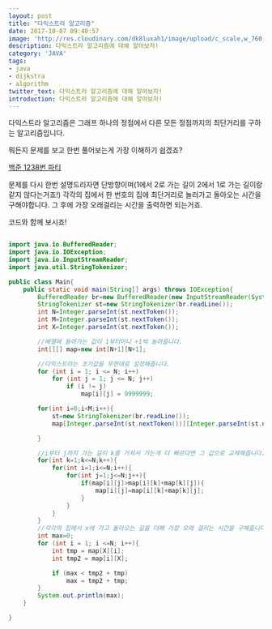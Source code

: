 ```yaml
---
layout: post
title: "다익스트라 알고리즘"
date: 2017-10-07 09:40:57
image: 'http://res.cloudinary.com/dk8luxah1/image/upload/c_scale,w_760,h_400/v1507369432/dijkstra.jpg'
description: 다익스트라 알고리즘에 대해 알아보자!
category: 'JAVA'
tags:
- java
- dijkstra
- algorithm
twitter_text: 다익스트라 알고리즘에 대해 알아보자!
introduction: 다익스트라 알고리즘에 대해 알아보자!
---
```


다익스트라 알고리즘은 그래프 하나의 정점에서 다른 모든 정점까지의 최단거리를 구하는 알고리즘입니다.

뭐든지 문제를 보고 한번 풀어보는게 가장 이해하기 쉽겠죠?

[백준 1238번 파티](https://www.acmicpc.net/problem/1238)

문제를 다시 한번 설명드리자면 단방향이며(1에서 2로 가는 길이 2에서 1로 가는 길이랑 같지 않다는거죠!) 각각의 집에서 한 번호의 집에 최단거리로 놀러가고 돌아오는 시간을 구해야합니다. 그 후에 가장 오래걸리는 시간을 출력하면 되는거죠.

코드와 함께 보시죠!

```java

import java.io.BufferedReader;
import java.io.IOException;
import java.io.InputStreamReader;
import java.util.StringTokenizer;

public class Main{
	public static void main(String[] args) throws IOException{
		BufferedReader br=new BufferedReader(new InputStreamReader(System.in));
		StringTokenizer st=new StringTokenizer(br.readLine());
		int N=Integer.parseInt(st.nextToken());
		int M=Integer.parseInt(st.nextToken());
		int X=Integer.parseInt(st.nextToken());

		//배열에 들어가는 값이 1부터이니 +1씩 늘려줍니다.
		int[][] map=new int[N+1][N+1];

		//다익스트라는 초기값을 무한대로 설정해줍니다.
	    for (int i = 1; i <= N; i++)
	        for (int j = 1; j <= N; j++)
	            if (i != j)
	                map[i][j] = 9999999;

		for(int i=0;i<M;i++){
			st=new StringTokenizer(br.readLine());
			map[Integer.parseInt(st.nextToken())][Integer.parseInt(st.nextToken())]=Integer.parseInt(st.nextToken());

		}

		//i부터 j까지 가는 길이 k를 거쳐서 가는게 더 빠르다면 그 값으로 교체해줍니다.
		for(int k=1;k<=N;k++){
			for(int i=1;i<=N;i++){
				for(int j=1;j<=N;j++){
					if(map[i][j]>map[i][k]+map[k][j]){
						map[i][j]=map[i][k]+map[k][j];
					}
				}
			}
		}
        //각각의 집에서 x에 가고 돌아오는 길을 더해 가장 오래 걸리는 시간을 구해줍니다.
		int max=0;
		for (int i = 1; i <=N; i++){
	        int tmp = map[X][i];
	        int tmp2 = map[i][X];

	        if (max < tmp2 + tmp)
	            max = tmp2 + tmp;
	    }
	    System.out.println(max);
    }

}

```

























